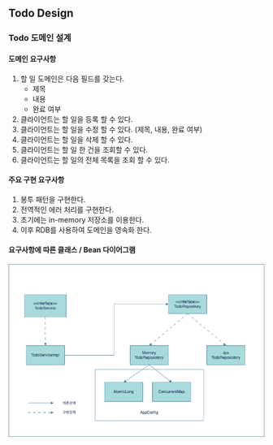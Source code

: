 ## Todo Design

### Todo 도메인 설계

#### 도메인 요구사항
1. 할 일 도메인은 다음 필드를 갖는다.
    - 제목
    - 내용
    - 완료 여부
2. 클라이언트는 할 일을 등록 할 수 있다.
3. 클라이언트는 할 일을 수정 할 수 있다. (제목, 내용, 완료 여부)
4. 클라이언트는 할 일을 삭제 할 수 있다.
5. 클라이언트는 할 일 한 건을 조회할 수 있다.
6. 클라이언트는 할 일의 전체 목록을 조회 할 수 있다.

#### 주요 구현 요구사항

1. 봉투 패턴을 구현한다.
2. 전역적인 에러 처리를 구현한다.
3. 초기에는 in-memory 저장소를 이용한다.
4. 이후 RDB를 사용하여 도메인을 영속화 한다.

#### 요구사항에 따른 클래스 / Bean 다이어그램
<img src="./img/todoClass.png">